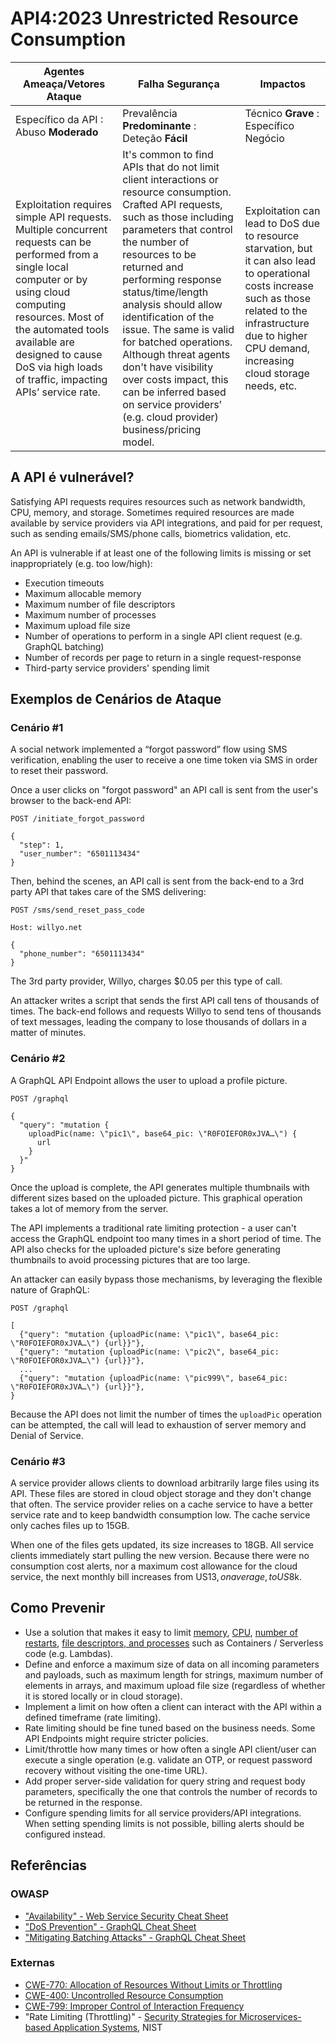 # API4:2023 Unrestricted Resource Consumption

| Agentes Ameaça/Vetores Ataque | Falha Segurança | Impactos |
| - | - | - |
| Específico da API : Abuso **Moderado** | Prevalência **Predominante** : Deteção **Fácil** | Técnico **Grave** : Específico Negócio |
| Exploitation requires simple API requests. Multiple concurrent requests can be performed from a single local computer or by using cloud computing resources. Most of the automated tools available are designed to cause DoS via high loads of traffic, impacting APIs’ service rate. | It's common to find APIs that do not limit client interactions or resource consumption. Crafted API requests, such as those including parameters that control the number of resources to be returned and performing response status/time/length analysis should allow identification of the issue. The same is valid for batched operations. Although threat agents don't have visibility over costs impact, this can be inferred based on service providers’ (e.g. cloud provider) business/pricing model. | Exploitation can lead to DoS due to resource starvation, but it can also lead to operational costs increase such as those related to the infrastructure due to higher CPU demand, increasing cloud storage needs, etc. |

## A API é vulnerável?

Satisfying API requests requires resources such as network bandwidth, CPU,
memory, and storage. Sometimes required resources are made available by service
providers via API integrations, and paid for per request, such as sending
emails/SMS/phone calls, biometrics validation, etc.

An API is vulnerable if at least one of the following limits is missing or set
inappropriately (e.g. too low/high):

* Execution timeouts
* Maximum allocable memory
* Maximum number of file descriptors
* Maximum number of processes
* Maximum upload file size
* Number of operations to perform in a single API client request (e.g. GraphQL
  batching)
* Number of records per page to return in a single request-response
* Third-party service providers' spending limit

## Exemplos de Cenários de Ataque

### Cenário #1

A social network implemented a “forgot password” flow using SMS verification,
enabling the user to receive a one time token via SMS in order to reset their
password.

Once a user clicks on "forgot password" an API call is sent from the user's
browser to the back-end API:

```
POST /initiate_forgot_password

{
  "step": 1,
  "user_number": "6501113434"
}
```

Then, behind the scenes, an API call is sent from the back-end to a 3rd party
API that takes care of the SMS delivering:

```
POST /sms/send_reset_pass_code

Host: willyo.net

{
  "phone_number": "6501113434"
}
```

The 3rd party provider, Willyo, charges $0.05 per this type of call.

An attacker writes a script that sends the first API call tens of thousands of
times. The back-end follows and requests Willyo to send tens of thousands of
text messages, leading the company to lose thousands of dollars in a matter of
minutes.

### Cenário #2

A GraphQL API Endpoint allows the user to upload a profile picture.

```
POST /graphql

{
  "query": "mutation {
    uploadPic(name: \"pic1\", base64_pic: \"R0FOIEFOR0xJVA…\") {
      url
    }
  }"
}
```

Once the upload is complete, the API generates multiple thumbnails with
different sizes based on the uploaded picture. This graphical operation takes a
lot of memory from the server.

The API implements a traditional rate limiting protection - a user can't access
the GraphQL endpoint too many times in a short period of time. The API also
checks for the uploaded picture's size before generating thumbnails to avoid
processing pictures that are too large.

An attacker can easily bypass those mechanisms, by leveraging the flexible
nature of GraphQL:

```
POST /graphql

[
  {"query": "mutation {uploadPic(name: \"pic1\", base64_pic: \"R0FOIEFOR0xJVA…\") {url}}"},
  {"query": "mutation {uploadPic(name: \"pic2\", base64_pic: \"R0FOIEFOR0xJVA…\") {url}}"},
  ...
  {"query": "mutation {uploadPic(name: \"pic999\", base64_pic: \"R0FOIEFOR0xJVA…\") {url}}"},
}
```

Because the API does not limit the number of times the `uploadPic` operation can
be attempted, the call will lead to exhaustion of server memory and Denial of
Service.

### Cenário #3

A service provider allows clients to download arbitrarily large files using its
API. These files are stored in cloud object storage and they don't change that
often. The service provider relies on a cache service to have a better service
rate and to keep bandwidth consumption low. The cache service only caches files
up to 15GB.

When one of the files gets updated, its size increases to 18GB. All service
clients immediately start pulling the new version. Because there were no
consumption cost alerts, nor a maximum cost allowance for the cloud service,
the next monthly bill increases from US$13, on average, to US$8k.

## Como Prevenir

* Use a solution that makes it easy to limit [memory][1],
  [CPU][2], [number of restarts][3], [file descriptors, and processes][4] such
  as Containers / Serverless code (e.g. Lambdas).
* Define and enforce a maximum size of data on all incoming parameters and
  payloads, such as maximum length for strings, maximum number of elements in
  arrays, and maximum upload file size (regardless of whether it is stored
  locally or in cloud storage).
* Implement a limit on how often a client can interact with the API within a
  defined timeframe (rate limiting).
* Rate limiting should be fine tuned based on the business needs. Some API
  Endpoints might require stricter policies.
* Limit/throttle how many times or how often a single API client/user can
  execute a single operation (e.g. validate an OTP, or request password
  recovery without visiting the one-time URL).
* Add proper server-side validation for query string and request body
  parameters, specifically the one that controls the number of records to be
  returned in the response.
* Configure spending limits for all service providers/API integrations. When
  setting spending limits is not possible, billing alerts should be configured
  instead.

## Referências

### OWASP

* ["Availability" - Web Service Security Cheat Sheet][5]
* ["DoS Prevention" - GraphQL Cheat Sheet][6]
* ["Mitigating Batching Attacks" - GraphQL Cheat Sheet][7]

### Externas

* [CWE-770: Allocation of Resources Without Limits or Throttling][8]
* [CWE-400: Uncontrolled Resource Consumption][9]
* [CWE-799: Improper Control of Interaction Frequency][10]
* "Rate Limiting (Throttling)" - [Security Strategies for Microservices-based
  Application Systems][11], NIST

[1]: https://docs.docker.com/config/containers/resource_constraints/#memory
[2]: https://docs.docker.com/config/containers/resource_constraints/#cpu
[3]: https://docs.docker.com/engine/reference/commandline/run/#restart
[4]: https://docs.docker.com/engine/reference/commandline/run/#ulimit
[5]: https://cheatsheetseries.owasp.org/cheatsheets/Web_Service_Security_Cheat_Sheet.html#availability
[6]: https://cheatsheetseries.owasp.org/cheatsheets/GraphQL_Cheat_Sheet.html#dos-prevention
[7]: https://cheatsheetseries.owasp.org/cheatsheets/GraphQL_Cheat_Sheet.html#mitigating-batching-attacks
[8]: https://cwe.mitre.org/data/definitions/770.html
[9]: https://cwe.mitre.org/data/definitions/400.html
[10]: https://cwe.mitre.org/data/definitions/799.html
[11]: https://nvlpubs.nist.gov/nistpubs/SpecialPublications/NIST.SP.800-204.pdf
